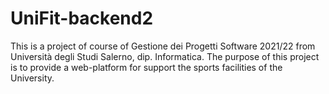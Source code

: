 # UniFit-backend2
This is a project of course of Gestione dei Progetti Software 2021/22 from Università degli Studi Salerno, dip. Informatica. The purpose of this project is to provide a web-platform for support the sports facilities of the University.
